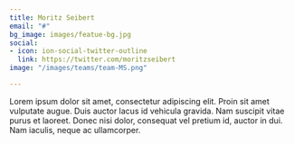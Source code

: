 ```yaml
---
title: Moritz Seibert
email: "#"
bg_image: images/featue-bg.jpg
social:
- icon: ion-social-twitter-outline
  link: https://twitter.com/moritzseibert
image: "/images/teams/team-MS.png"

---
```

Lorem ipsum dolor sit amet, consectetur adipiscing elit. Proin sit amet vulputate augue. Duis auctor lacus id vehicula gravida. Nam suscipit vitae purus et laoreet.
Donec nisi dolor, consequat vel pretium id, auctor in dui. Nam iaculis, neque ac ullamcorper.